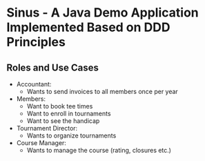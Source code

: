 # Sinus - A Java Demo Application Implemented Based on DDD Principles

## Roles and Use Cases

* Accountant:
    * Wants to send invoices to all members once per year
* Members:
    * Want to book tee times
    * Want to enroll in tournaments
    * Want to see the handicap
* Tournament Director:
    * Wants to organize tournaments
* Course Manager:
    * Wants to manage the course (rating, closures etc.)
